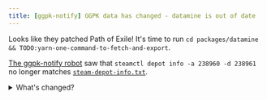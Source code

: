 ```yaml
---
title: [ggpk-notify] GGPK data has changed - datamine is out of date
---
```

Looks like they patched Path of Exile! It's time to run `cd packages/datamine && TODO:yarn-one-command-to-fetch-and-export`.

[The ggpk-notify robot][bot] saw that `steamctl depot info -a 238960 -d 238961` no longer matches [`steam-depot-info.txt`][info.txt].
<details><summary>What's changed?</summary>
<code>
{{ env.STEAM_DEPOT_INFO_NEW }}
</code>
</details>

[bot]: https://github.com/mapwatch/mapwatch/blob/master/.github/workflows/ggpk-notify.yml
[info.txt]: https://github.com/mapwatch/mapwatch/blob/master/packages/datamine/steam-depot-info.txt
